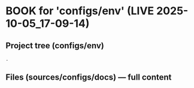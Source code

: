 # BOOK for 'configs/env' (LIVE 2025-10-05_17-09-14)

## Project tree (configs/env)
```text
.
```

## Files (sources/configs/docs) — full content

